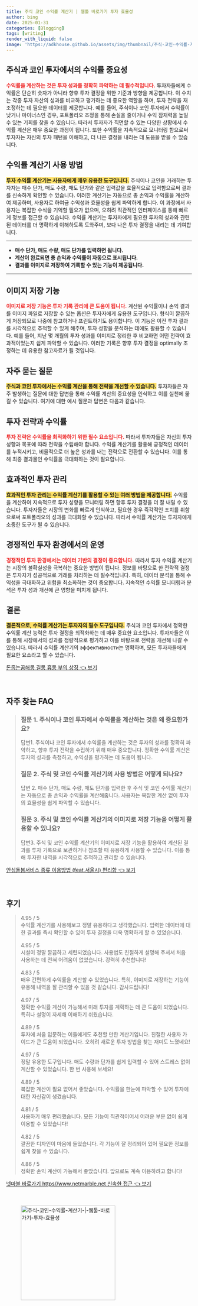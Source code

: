 ```yaml
---
title: 주식 코인 수익률 계산기 | 웹툴 바로가기 투자 효율성
author: bing
date: 2025-01-31
categories: [Blogging]
tags: [writing]
render_with_liquid: false
image: 'https://adkhouse.github.io/assets/img/thumbnail/주식-코인-수익률-계산기-|-웹툴-바로가기-투자-효율성.webp'
---
```



<h2 id='주식과 코인 투자에서의 수익률 중요성'>주식과 코인 투자에서의 수익률 중요성</h2>

<p><b><span style="color: #ee2323;">수익률을 계산하는 것은 투자 성과를 정확히 파악하는 데 필수적입니다.</span></b> 투자자들에게 수익률은 단순히 숫자가 아니라 향후 투자 결정을 위한 기준과 방향을 제공합니다. 이 수치는 각종 투자 자산의 성과를 비교하고 평가하는 데 중요한 역할을 하며, 투자 전략을 재조정하는 데 필요한 데이터를 제공합니다. 예를 들어, 주식이나 코인 투자에서 수익률이 낮거나 마이너스인 경우, 포트폴리오 조정을 통해 손실을 줄이거나 수익 잠재력을 높일 수 있는 기회를 찾을 수 있습니다. 따라서 투자자가 직면할 수 있는 다양한 상황에서 수익률 계산은 매우 중요한 과정이 됩니다. 또한 수익률을 지속적으로 모니터링 함으로써 투자자는 자신의 투자 패턴을 이해하고, 더 나은 결정을 내리는 데 도움을 받을 수 있습니다.</p>

<h2 id='수익률 계산기 사용 방법'>수익률 계산기 사용 방법</h2>

<p><b><span style="background-color: #ffe066;">투자 수익률 계산기는 사용자에게 매우 유용한 도구입니다.</span></b> 주식이나 코인을 거래하는 투자자는 매수 단가, 매도 수량, 매도 단가와 같은 입력값을 효율적으로 입력함으로써 결과를 신속하게 확인할 수 있습니다. 이러한 계산기는 자동으로 총 손익과 수익률을 계산하여 제공하며, 사용자로 하여금 수익성과 효율성을 쉽게 파악하게 합니다. 이 과정에서 사용자는 복잡한 수식을 기억할 필요가 없으며, 오히려 직관적인 인터페이스를 통해 빠르게 정보를 접근할 수 있습니다. 수익률 계산기는 투자자에게 필요한 투자의 성과와 관련된 데이터를 더 명확하게 이해하도록 도와주며, 보다 나은 투자 결정을 내리는 데 기여합니다.</p>

<hr />

<ul>
    <li><b>매수 단가, 매도 수량, 매도 단가를 입력하면 됩니다.</b></li>
    <li><b>계산이 완료되면 총 손익과 수익률이 자동으로 표시됩니다.</b></li>
    <li><b>결과를 이미지로 저장하여 기록할 수 있는 기능이 제공됩니다.</b></li>
</ul>

<hr />

<h2 id='이미지 저장 기능'>이미지 저장 기능</h2>

<p><b><span style="color: #ee2323;">이미지로 저장 기능은 투자 기록 관리에 큰 도움이 됩니다.</span></b> 계산된 수익률이나 손익 결과를 이미지 파일로 저장할 수 있는 옵션은 투자자에게 유용한 도구입니다. 형식이 깔끔하게 저장되므로 나중에 참고하거나 프린트하기도 용이합니다. 이 기능은 이전 투자 결과를 시각적으로 추적할 수 있게 해주며, 투자 성향을 분석하는 데에도 활용할 수 있습니다. 예를 들어, 지난 몇 개월의 투자 성과를 이미지로 정리한 후 비교하면 어떤 전략이 효과적이었는지 쉽게 파악할 수 있습니다. 이러한 기록은 향후 투자 결정을 optimally 조정하는 데 유용한 참고자료가 될 것입니다.</p>

<h2 id='자주 묻는 질문'>자주 묻는 질문</h2>

<p><b><span style="background-color: #ffe066;">주식과 코인 투자에서는 수익률 계산을 통해 전략을 개선할 수 있습니다.</span></b> 투자자들은 자주 발생하는 질문에 대한 답변을 통해 수익률 계산의 중요성을 인식하고 이를 실천에 옮길 수 있습니다. 여기에 대한 예시 질문과 답변은 다음과 같습니다.</p>

<h2 id='투자 전략과 수익률'>투자 전략과 수익률</h2>

<p><b><span style="color: #ee2323;">투자 전략은 수익률을 최적화하기 위한 필수 요소입니다.</span></b> 따라서 투자자들은 자신의 투자 성향과 목표에 따라 전략을 수립해야 합니다. 수익률 계산기를 활용해 긍정적인 데이터를 누적시키고, 비율적으로 더 높은 성과를 내는 전략으로 전환할 수 있습니다. 이를 통해 최종 결과물인 수익률을 극대화하는 것이 필요합니다.</p>

<h2 id='효과적인 투자 관리'>효과적인 투자 관리</h2>

<p><b><span style="background-color: #ffe066;">효과적인 투자 관리는 수익률 계산기를 활용할 수 있는 여러 방법을 제공합니다.</span></b> 수익률을 계산하여 지속적으로 투자 성향을 모니터링 하면 향후 투자 결정을 더 잘 내릴 수 있습니다. 투자자들은 시장의 변화를 빠르게 인식하고, 필요한 경우 즉각적인 조치를 취함으로써 포트폴리오의 성과를 극대화할 수 있습니다. 따라서 수익률 계산기는 투자자에게 소중한 도구가 될 수 있습니다.</p>

<h2 id='경쟁적인 투자 환경에서의 운영'>경쟁적인 투자 환경에서의 운영</h2>

<p><b><span style="color: #ee2323;">경쟁적인 투자 환경에서는 데이터 기반의 결정이 중요합니다.</span></b> 따라서 투자 수익률 계산기는 시장의 불확실성을 극복하는 중요한 방법이 됩니다. 정보를 바탕으로 한 전략적 결정은 투자자가 성공적으로 거래를 처리하는 데 필수적입니다. 특히, 데이터 분석을 통해 수익성을 극대화하고 위험을 최소화하는 것이 중요합니다. 지속적인 수익률 모니터링과 분석은 투자 성과 개선에 큰 영향을 미치게 됩니다.</p>

<h2 id='결론'>결론</h2>

<p><b><span style="background-color: #ffe066;">결론적으로, 수익률 계산기는 투자자의 필수 도구입니다.</span></b> 주식과 코인 투자에서 정확한 수익률 계산 능력은 투자 결정을 최적화하는 데 매우 중요한 요소입니다. 투자자들은 이를 통해 시장에서의 성과를 정량적으로 평가하고 이를 바탕으로 전략을 개선해 나갈 수 있습니다. 따라서 수익률 계산기의 эффективности는 명확하며, 모든 투자자들에게 필요한 요소라고 할 수 있습니다.</p>


<p><a class="click-button" title="돈줍는꿈해몽 길몽 흉몽 부의 상징" href="https://adkhouse.github.io/posts/%EB%8F%88%EC%A4%8D%EB%8A%94%EA%BF%88%ED%95%B4%EB%AA%BD-%EA%B8%B8%EB%AA%BD-%ED%9D%89%EB%AA%BD-%EB%B6%80%EC%9D%98-%EC%83%81%EC%A7%95/" rel="dofollow">돈줍는꿈해몽 길몽 흉몽 부의 상징 👈 보기</a></p><br>
<h2 id='자주_찾는_FAQ'>자주 찾는 FAQ</h2>
<div itemscope="" itemtype="https://schema.org/FAQPage"> 
<blockquote> 
<div itemscope="" itemprop="mainEntity" itemtype="https://schema.org/Question"> 
<h3 itemprop="name">질문 1. 주식이나 코인 투자에서 수익률을 계산하는 것은 왜 중요한가요?</h3> 
<div itemscope="" itemprop="acceptedAnswer" itemtype="https://schema.org/Answer"> 
<span itemprop="text"> 
<p>답변1. 주식이나 코인 투자에서 수익률을 계산하는 것은 투자의 성과를 정확히 파악하고, 향후 투자 전략을 수립하기 위해 매우 중요합니다. 정확한 수익률 계산은 투자의 성과를 측정하고, 수익성을 평가하는 데 도움이 됩니다.</p> 
</span> 
</div> 
</div> 
<div itemscope="" itemprop="mainEntity" itemtype="https://schema.org/Question"> 
<h3 itemprop="name">질문 2. 주식 및 코인 수익률 계산기의 사용 방법은 어떻게 되나요?</h3> 
<div itemscope="" itemprop="acceptedAnswer" itemtype="https://schema.org/Answer"> 
<span itemprop="text"> 
<p>답변 2. 매수 단가, 매도 수량, 매도 단가를 입력한 후 주식 및 코인 수익률 계산기는 자동으로 총 손익과 수익률을 계산해줍니다. 사용자는 복잡한 계산 없이 투자의 효율성을 쉽게 파악할 수 있습니다.</p> 
</span> 
</div> 
</div> 
<div itemscope="" itemprop="mainEntity" itemtype="https://schema.org/Question"> 
<h3 itemprop="name">질문 3. 주식 및 코인 수익률 계산기의 이미지로 저장 기능을 어떻게 활용할 수 있나요?</h3> 
<div itemscope="" itemprop="acceptedAnswer" itemtype="https://schema.org/Answer"> 
<span itemprop="text"> 
<p>답변3. 주식 및 코인 수익률 계산기의 이미지로 저장 기능을 활용하여 계산된 결과를 투자 기록으로 보관하거나 참조할 때 유용하게 사용할 수 있습니다. 이를 통해 투자한 내역을 시각적으로 추적하고 관리할 수 있습니다.</p> 
</span> 
</div> 
</div> 
</blockquote> 
</div>
<p><a class="click-button" title="안심돌봄서비스 종류 이용방법 (feat.서울시) 편리함" href="https://adkhouse.github.io/posts/%EC%95%88%EC%8B%AC%EB%8F%8C%EB%B4%84%EC%84%9C%EB%B9%84%EC%8A%A4-%EC%A2%85%EB%A5%98-%EC%9D%B4%EC%9A%A9%EB%B0%A9%EB%B2%95-(feat.%EC%84%9C%EC%9A%B8%EC%8B%9C)-%ED%8E%B8%EB%A6%AC%ED%95%A8/" rel="dofollow">안심돌봄서비스 종류 이용방법 (feat.서울시) 편리함 👈 보기</a></p><br>
<h2 id='후기'>후기</h2>
<div itemscope itemtype="https://schema.org/Product">
  <blockquote>
  <div itemprop="review" itemscope itemtype="https://schema.org/Review">
      <div itemprop="reviewRating" itemscope itemtype="https://schema.org/Rating"> <span itemprop="ratingValue">4.95</span> / <span itemprop="bestRating">5</span> </div>
      <span itemprop="reviewBody">수익률 계산기를 사용해보고 정말 유용하다고 생각했습니다. 입력한 데이터에 대한 결과를 즉시 확인할 수 있어 투자 결정을 더욱 명확하게 할 수 있었습니다.</span>
  </div>
  <br>
  <div itemprop="review" itemscope itemtype="https://schema.org/Review">
      <div itemprop="reviewRating" itemscope itemtype="https://schema.org/Rating"> <span itemprop="ratingValue">4.95</span> / <span itemprop="bestRating">5</span> </div>
      <span itemprop="reviewBody">시설이 정말 깔끔하고 세련되었습니다. 사용법도 친절하게 설명해 주셔서 처음 사용하는 데 전혀 어려움이 없었습니다. 강력히 추천합니다!</span>
  </div>
  <br>
  <div itemprop="review" itemscope itemtype="https://schema.org/Review">
      <div itemprop="reviewRating" itemscope itemtype="https://schema.org/Rating"> <span itemprop="ratingValue">4.83</span> / <span itemprop="bestRating">5</span> </div>
      <span itemprop="reviewBody">매우 간편하게 수익률을 계산할 수 있었습니다. 특히, 이미지로 저장하는 기능이 유용해 내역을 잘 관리할 수 있을 것 같습니다. 감사드립니다!</span>
  </div>
  <br>
  <div itemprop="review" itemscope itemtype="https://schema.org/Review">
      <div itemprop="reviewRating" itemscope itemtype="https://schema.org/Rating"> <span itemprop="ratingValue">4.97</span> / <span itemprop="bestRating">5</span> </div>
      <span itemprop="reviewBody">정확한 수익률 계산이 가능해서 미래 투자를 계획하는 데 큰 도움이 되었습니다. 특히나 설명이 자세해 이해하기 쉬웠습니다.</span>
  </div>
  <br>
  <div itemprop="review" itemscope itemtype="https://schema.org/Review">
      <div itemprop="reviewRating" itemscope itemtype="https://schema.org/Rating"> <span itemprop="ratingValue">4.89</span> / <span itemprop="bestRating">5</span> </div>
      <span itemprop="reviewBody">투자에 처음 입문하는 이들에게도 추천할 만한 계산기입니다. 친절한 사용자 가이드가 큰 도움이 되었습니다. 오히려 새로운 투자 방법을 찾는 재미도 느꼈네요!</span>
  </div>
  <br>
  <div itemprop="review" itemscope itemtype="https://schema.org/Review">
      <div itemprop="reviewRating" itemscope itemtype="https://schema.org/Rating"> <span itemprop="ratingValue">4.97</span> / <span itemprop="bestRating">5</span> </div>
      <span itemprop="reviewBody">정말 유용한 도구입니다. 매도 수량과 단가를 쉽게 입력할 수 있어 스트레스 없이 계산할 수 있었습니다. 한 번 사용해 보세요!</span>
  </div>
  <br>
  <div itemprop="review" itemscope itemtype="https://schema.org/Review">
      <div itemprop="reviewRating" itemscope itemtype="https://schema.org/Rating"> <span itemprop="ratingValue">4.89</span> / <span itemprop="bestRating">5</span> </div>
      <span itemprop="reviewBody">복잡한 계산이 필요 없어서 좋았습니다. 수익률을 한눈에 파악할 수 있어 투자에 대한 자신감이 생겼습니다.</span>
  </div>
  <br>
  <div itemprop="review" itemscope itemtype="https://schema.org/Review">
      <div itemprop="reviewRating" itemscope itemtype="https://schema.org/Rating"> <span itemprop="ratingValue">4.81</span> / <span itemprop="bestRating">5</span> </div>
      <span itemprop="reviewBody">사용하기 매우 편리했습니다. 모든 기능이 직관적이어서 어려운 부분 없이 쉽게 이용할 수 있었습니다!</span>
  </div>
  <br>
  <div itemprop="review" itemscope itemtype="https://schema.org/Review">
      <div itemprop="reviewRating" itemscope itemtype="https://schema.org/Rating"> <span itemprop="ratingValue">4.82</span> / <span itemprop="bestRating">5</span> </div>
      <span itemprop="reviewBody">깔끔한 디자인이 마음에 들었습니다. 각 기능이 잘 정리되어 있어 필요한 정보를 쉽게 찾을 수 있습니다.</span>
  </div>
  <br>
  <div itemprop="review" itemscope itemtype="https://schema.org/Review">
      <div itemprop="reviewRating" itemscope itemtype="https://schema.org/Rating"> <span itemprop="ratingValue">4.86</span> / <span itemprop="bestRating">5</span> </div>
      <span itemprop="reviewBody">정확한 손익 계산이 가능해서 좋았습니다. 앞으로도 계속 이용하려고 합니다!</span>
  </div>
  </blockquote>
</div>
<p><a class="click-button" title="넷마블 바로가기 https//www.netmarble.net 신속한 접근" href="https://adkhouse.github.io/posts/%EB%84%B7%EB%A7%88%EB%B8%94-%EB%B0%94%EB%A1%9C%EA%B0%80%EA%B8%B0-httpswww.netmarble.net-%EC%8B%A0%EC%86%8D%ED%95%9C-%EC%A0%91%EA%B7%BC/" rel="dofollow">넷마블 바로가기 https//www.netmarble.net 신속한 접근 👈 보기</a></p><br>
<figure class="image"><img src="https://adkhouse.github.io/assets/img/thumbnail/주식-코인-수익률-계산기-|-웹툴-바로가기-투자-효율성.webp" alt="주식-코인-수익률-계산기-|-웹툴-바로가기-투자-효율성" width="256" height="256"></figure>